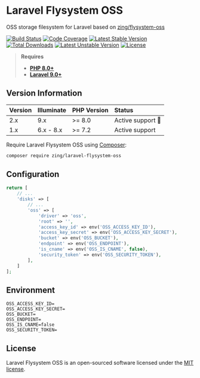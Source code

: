 # Laravel Flysystem OSS

OSS storage filesystem for Laravel based on [zing/flysystem-oss](https://github.com/zingimmick/flysystem-oss)

[![Build Status](https://github.com/zingimmick/laravel-flysystem-oss/workflows/tests/badge.svg)](https://github.com/zingimmick/laravel-flysystem-oss/actions)
[![Code Coverage](https://codecov.io/gh/zingimmick/laravel-flysystem-oss/branch/master/graph/badge.svg)](https://codecov.io/gh/zingimmick/laravel-flysystem-oss)
[![Latest Stable Version](https://poser.pugx.org/zing/laravel-flysystem-oss/v/stable.svg)](https://packagist.org/packages/zing/laravel-flysystem-oss)
[![Total Downloads](https://poser.pugx.org/zing/laravel-flysystem-oss/downloads)](https://packagist.org/packages/zing/laravel-flysystem-oss)
[![Latest Unstable Version](https://poser.pugx.org/zing/laravel-flysystem-oss/v/unstable.svg)](https://packagist.org/packages/zing/laravel-flysystem-oss)
[![License](https://poser.pugx.org/zing/laravel-flysystem-oss/license)](https://packagist.org/packages/zing/laravel-flysystem-oss)

> **Requires**
> - **[PHP 8.0+](https://php.net/releases/)**
> - **[Laravel 9.0+](https://laravel.com/docs/releases)**

## Version Information

| Version | Illuminate | PHP Version | Status                  |
|:--------|:-----------|:------------|:------------------------|
| 2.x     | 9.x        | >= 8.0      | Active support :rocket: |
| 1.x     | 6.x - 8.x  | >= 7.2      | Active support          |

Require Laravel Flysystem OSS using [Composer](https://getcomposer.org):

```bash
composer require zing/laravel-flysystem-oss
```

## Configuration

```php
return [
    // ...
    'disks' => [
        // ...
        'oss' => [
            'driver' => 'oss',
            'root' => '',
            'access_key_id' => env('OSS_ACCESS_KEY_ID'),
            'access_key_secret' => env('OSS_ACCESS_KEY_SECRET'),
            'bucket' => env('OSS_BUCKET'),
            'endpoint' => env('OSS_ENDPOINT'),
            'is_cname' => env('OSS_IS_CNAME', false),
            'security_token' => env('OSS_SECURITY_TOKEN'),
        ],
    ]
];
```

## Environment

```dotenv
OSS_ACCESS_KEY_ID=
OSS_ACCESS_KEY_SECRET=
OSS_BUCKET=
OSS_ENDPOINT=
OSS_IS_CNAME=false
OSS_SECURITY_TOKEN=
```

## License

Laravel Flysystem OSS is an open-sourced software licensed under the [MIT license](LICENSE).
